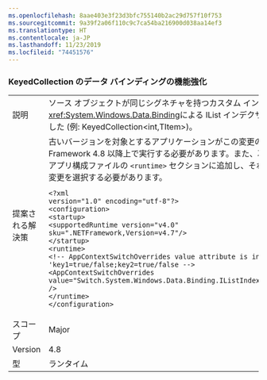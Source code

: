 ```yaml
---
ms.openlocfilehash: 8aae403e3f23d3bfc755140b2ac29d757f10f753
ms.sourcegitcommit: 9a39f2a06f110c9c7ca54ba216900d038aa14ef3
ms.translationtype: HT
ms.contentlocale: ja-JP
ms.lasthandoff: 11/23/2019
ms.locfileid: "74451576"
---
```

### <a name="data-binding-improvement-for-keyedcollection"></a>KeyedCollection のデータ バインディングの機能強化

|   |   |
|---|---|
|説明|ソース オブジェクトが同じシグネチャを持つカスタム インデクサーを宣言するときの<xref:System.Windows.Data.Binding>による IList インデクサーの不適切な使用を修正しました (例: KeyedCollection&lt;int,TItem&gt;)。|
|提案される解決策|古いバージョンを対象とするアプリケーションがこの変更の恩恵を受けるには、.NET Framework 4.8 以降上で実行する必要があります。また、次の [AppContext スイッチ](https://docs.microsoft.com/dotnet/framework/configure-apps/file-schema/runtime/appcontextswitchoverrides-element)をアプリ構成ファイルの <code>&lt;runtime&gt;</code> セクションに追加し、それを <code>false</code> に設定することで、変更を選択する必要があります。<pre><code class="lang-xml">&lt;?xml version=&quot;1.0&quot; encoding=&quot;utf-8&quot;?&gt;&#13;&#10;&lt;configuration&gt;&#13;&#10;&lt;startup&gt;&#13;&#10;&lt;supportedRuntime version=&quot;v4.0&quot; sku=&quot;.NETFramework,Version=v4.7&quot;/&gt;&#13;&#10;&lt;/startup&gt;&#13;&#10;&lt;runtime&gt;&#13;&#10;&lt;!-- AppContextSwitchOverrides value attribute is in the form of &#39;key1=true/false;key2=true/false  --&gt;&#13;&#10;&lt;AppContextSwitchOverrides value=&quot;Switch.System.Windows.Data.Binding.IListIndexerHidesCustomIndexer=false&quot; /&gt;&#13;&#10;&lt;/runtime&gt;&#13;&#10;&lt;/configuration&gt;&#13;&#10;</code></pre>|
|スコープ|Major|
|Version|4.8|
|型|ランタイム|

